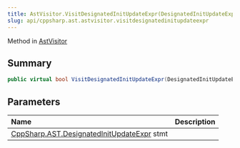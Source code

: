```yaml
---
title: AstVisitor.VisitDesignatedInitUpdateExpr(DesignatedInitUpdateExpr)
slug: api/cppsharp.ast.astvisitor.visitdesignatedinitupdateexpr
---
```

Method in [AstVisitor](/api/cppsharp/ast/astvisitor)

## Summary



```csharp
public virtual bool VisitDesignatedInitUpdateExpr(DesignatedInitUpdateExpr stmt)
```

## Parameters

|Name|Description|
|:---|:---|
|[CppSharp.AST.DesignatedInitUpdateExpr](/api/cppsharp/ast/designatedinitupdateexpr) stmt||

